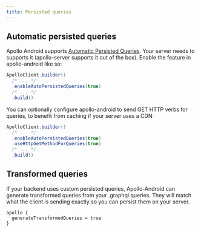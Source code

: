 ```yaml
---
title: Persisted queries 
---
```


## Automatic persisted queries

Apollo Android supports [Automatic Persisted Queries](https://www.apollographql.com/docs/apollo-server/performance/apq/).
Your server needs to supports it (apollo-server supports it out of the box).
Enable the feature in apollo-android like so:

```java
ApolloClient.builder()
  /* ... */
  .enableAutoPersistedQueries(true)
  /* ... */
  .build()
```

You can optionally configure apollo-android to send GET HTTP verbs for queries, to benefit from caching if your server uses a CDN:
```java
ApolloClient.builder()
  /* ... */
  .enableAutoPersistedQueries(true)
  .useHttpGetMethodForQueries(true)
  /* ... */
  .build()
```


## Transformed queries

If your backend uses custom persisted queries, Apollo-Android can generate transformed queries from your .graphql queries. They will match what the client is sending exactly so you can persist them on your server.

```
apollo {
  generateTransformedQueries = true
}
```
